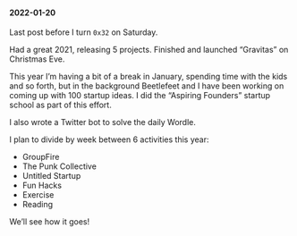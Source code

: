 #### 2022-01-20

Last post before I turn `0x32` on Saturday.

Had a great 2021, releasing 5 projects. Finished and launched “Gravitas” on Christmas Eve.

This year I’m having a bit of a break in January, spending time with the kids and so forth, but in the background Beetlefeet and I have been working on coming up with 100 startup ideas. I did the “Aspiring Founders” startup school as part of this effort.

I also wrote a Twitter bot to solve the daily Wordle.

I plan to divide by week between 6 activities this year:

- GroupFire
- The Punk Collective
- Untitled Startup
- Fun Hacks
- Exercise
- Reading

We’ll see how it goes!